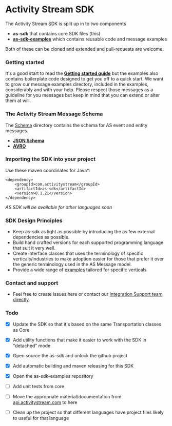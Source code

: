 # Activity Stream SDK 

The Activity Stream SDK is split up in to two components

* **as-sdk** that contains core SDK files (this)
* **[as-sdk-examples](https://github.com/activitystream/as-sdk-examples)** which contains reusable code and message examples


Both of these can be cloned and extended and pull-requests are welcome.

### Getting started
It's a good start to read the **[Getting started guide](/docs)** but the examples also contains boilerplate code designed to get you off to a
quick start.
We want to grow our message examples directory, included in the examples, considerably and with your help. Please respect those messages as a guideline
for you messages but keep in mind that you can extend or alter them at will.

### The Activity Stream Message Schema
The [Schema](/schema) directory contains the schema for AS event and entity messages.

* **[JSON Schema](/schema)** 
* **[AVRO](/schema)** 


### Importing the SDK into your project

Use these maven coordinates for Java*:

    <dependency>
        <groupId>com.activitystream</groupId>
        <artifactId>as-sdk</artifactId>
        <version>0.1.21</version>
    </dependency>

*AS SDK will be available for other languages soon*

### SDK Design Principles
* Keep as-sdk as light as possible by introducing the as few external dependencies as possible.
* Build hand crafted versions for each supported programming language that suit it very well.
* Create interface classes that uses the terminology of specific verticals/industries to make adoption easier for those that prefer it over the generic 
terminology used in the AS Message model.
* Provide a wide range of [examples](https://github.com/activitystream/as-sdk-examples) tailored for specific verticals  


### Contact and support
* Feel free to create issues here or contact our [Integration Support team directly](mailto:integration-support@activitystream.com).

### Todo
 - [X] Update the SDK so that it's based on the same Transportation classes as Core
 - [X] Add utility functions that make it easier to work with the SDK in "detached" mode
 - [X] Open source the as-sdk and unlock the github project
 - [X] Add automatic building and maven releasing for this SDK
 - [X] Open the as-sdk-examples repository
 - [ ] Add unit tests from core 
 - [ ] Move the appropriate material/documentation from [api.activitystream.com](http://api.activitystream.com) to here
 - [ ] Clean up the project so that different languages have project files likely to useful for that language


